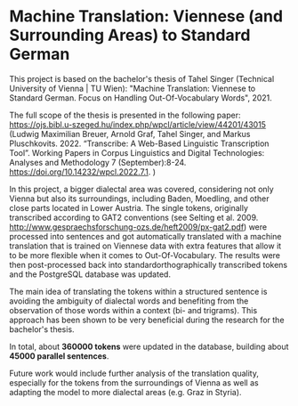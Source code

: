 # Machine Translation: Viennese (and Surrounding Areas) to Standard German
This project is based on the bachelor's thesis of Tahel Singer (Technical University of Vienna | TU Wien): "Machine Translation: Viennese to Standard German. Focus on Handling Out-Of-Vocabulary Words", 2021. 

The full scope of the thesis is presented in the following paper: https://ojs.bibl.u-szeged.hu/index.php/wpcl/article/view/44201/43015 
(Ludwig Maximilian Breuer, Arnold Graf, Tahel Singer, and Markus Pluschkovits. 2022. “Transcribe: A Web-Based Linguistic Transcription Tool”. Working Papers in Corpus Linguistics and Digital Technologies: Analyses and Methodology 7 (September):8-24. https://doi.org/10.14232/wpcl.2022.7.1. )

In this project, a bigger dialectal area was covered, considering not only Vienna but also its surroundings, including Baden, Moedling, and other close parts located in Lower Austria. The single tokens, originally transcribed according to GAT2 conventions (see Selting et al. 2009. http://www.gespraechsforschung-ozs.de/heft2009/px-gat2.pdf) were processed into sentences and got automatically translated with a machine translation that is trained on Viennese data with extra features that allow it to be more flexible when it comes to Out-Of-Vocabulary. The results were then post-processed back into standardorthographically transcribed tokens and the PostgreSQL database was updated.

The main idea of translating the tokens within a structured sentence is avoiding the ambiguity of dialectal words and benefiting from the observation of those words within a context (bi- and trigrams). This approach has been shown to be very beneficial during the research for the bachelor's thesis.

In total, about **360000 tokens** were updated in the database, building about **45000 parallel sentences**.

Future work would include further analysis of the translation quality, especially for the tokens from the surroundings of Vienna as well as adapting the model to more dialectal areas (e.g. Graz in Styria).
